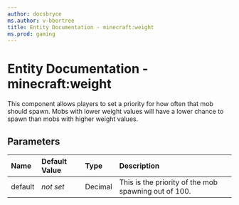 ```yaml
---
author: docsbryce
ms.author: v-bbortree
title: Entity Documentation - minecraft:weight
ms.prod: gaming
---
```


# Entity Documentation - minecraft:weight

This component allows players to set a priority for how often that mob should spawn. Mobs with lower weight values will have a lower chance to spawn than mobs with higher weight values.

## Parameters

|Name |Default Value |Type |Description |
|:-----------|:-----------|:-----------|:-----------|
|default |*not set*|Decimal| This is the priority of the mob spawning out of 100. |
